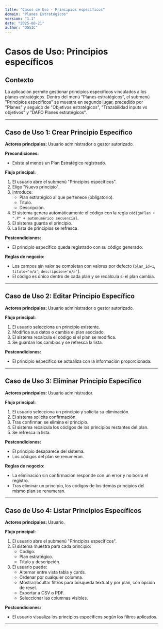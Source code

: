 ```yaml
---
title: "Casos de Uso - Principios específicos"
domain: "Planes Estratégicos"
version: "1.1"
date: "2025-08-21"
author: "DGSIC"
---
```


# Casos de Uso: Principios específicos

## Contexto
La aplicación permite gestionar principios específicos vinculados a los planes estratégicos.
Dentro del menú "Planes estratégicos", el submenú "Principios específicos" se muestra en segundo lugar, precedido por "Planes" y seguido de "Objetivos estratégicos", "Trazabilidad inputs vs objetivos" y "DAFO Planes estratégicos".

---

## Caso de Uso 1: Crear Principio Específico
**Actores principales:** Usuario administrador o gestor autorizado.

**Precondiciones:**
- Existe al menos un Plan Estratégico registrado.

**Flujo principal:**
1. El usuario abre el submenú "Principios específicos".
2. Elige "Nuevo principio".
3. Introduce:
   - Plan estratégico al que pertenece (obligatorio).
   - Título.
   - Descripción.
4. El sistema genera automáticamente el código con la regla `códigoPlan + ".P" + autonumérico secuencial`.
5. El sistema guarda el principio.
6. La lista de principios se refresca.

**Postcondiciones:**
- El principio específico queda registrado con su código generado.

**Reglas de negocio:**
- Los campos sin valor se completan con valores por defecto (`plan_id=1`, `titulo='n/a'`, `descripcion='n/a'`).
- El código es único dentro de cada plan y se recalcula si el plan cambia.

---

## Caso de Uso 2: Editar Principio Específico
**Actores principales:** Usuario administrador o gestor autorizado.

**Flujo principal:**
1. El usuario selecciona un principio existente.
2. Modifica sus datos o cambia el plan asociado.
3. El sistema recalcula el código si el plan se modifica.
4. Se guardan los cambios y se refresca la lista.

**Postcondiciones:**
- El principio específico se actualiza con la información proporcionada.

---

## Caso de Uso 3: Eliminar Principio Específico
**Actores principales:** Usuario administrador.

**Flujo principal:**
1. El usuario selecciona un principio y solicita su eliminación.
2. El sistema solicita confirmación.
3. Tras confirmar, se elimina el principio.
4. El sistema recalcula los códigos de los principios restantes del plan.
5. Se refresca la lista.

**Postcondiciones:**
- El principio desaparece del sistema.
- Los códigos del plan se renumeran.

**Reglas de negocio:**
- La eliminación sin confirmación responde con un error y no borra el registro.
- Tras eliminar un principio, los códigos de los demás principios del mismo plan se renumeran.

---

## Caso de Uso 4: Listar Principios Específicos
**Actores principales:** Usuario.

**Flujo principal:**
1. El usuario abre el submenú "Principios específicos".
2. El sistema muestra para cada principio:
   - Código.
   - Plan estratégico.
   - Título y descripción.
3. El usuario puede:
   - Alternar entre vista tabla y cards.
   - Ordenar por cualquier columna.
   - Mostrar/ocultar filtros para búsqueda textual y por plan, con opción de reset.
   - Exportar a CSV o PDF.
   - Seleccionar las columnas visibles.

**Postcondiciones:**
- El usuario visualiza los principios específicos según los filtros aplicados.

---
